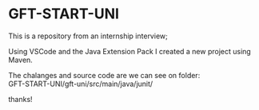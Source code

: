 # GFT-START-UNI

This is a repository from an internship interview;

Using VSCode and the Java Extension Pack I created a new project using Maven.

The chalanges and source code are we can see on folder:  
GFT-START-UNI/gft-uni/src/main/java/junit/

thanks!
